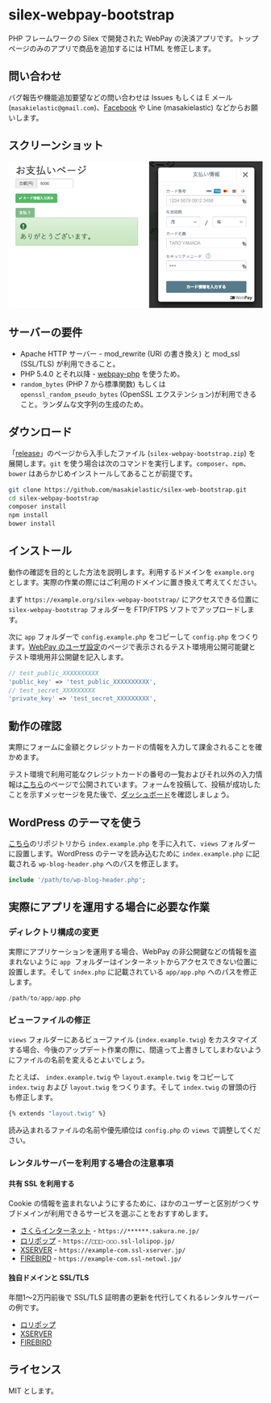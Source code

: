 # silex-webpay-bootstrap

PHP フレームワークの Silex で開発された WebPay の決済アプリです。トップページのみのアプリで商品を追加するには HTML を修正します。

## 問い合わせ

バグ報告や機能追加要望などの問い合わせは
Issues もしくは E メール (`masakielastic@gmail.com`)、[Facebook](https://www.facebook.com/masakielastic) や Line (masakielastic) などからお願いします。

## スクリーンショット
![スクリーンショット](screenshot.png)

## サーバーの要件

  * Apache HTTP サーバー - mod_rewrite (URI の書き換え) と mod_ssl (SSL/TLS) が利用できること。
  * PHP 5.4.0 とそれ以降 - [webpay-php](https://github.com/webpay/webpay-php) を使うため。
  * `random_bytes` (PHP 7 から標準関数) もしくは `openssl_random_pseudo_bytes` (OpenSSL エクステンション)が利用できること。ランダムな文字列の生成のため。

## ダウンロード

「[release](https://github.com/masakielastic/silex-webpay-bootstrap/releases)」のページから入手したファイル (`silex-webpay-bootstrap.zip`) を展開します。`git` を使う場合は次のコマンドを実行します。`composer`、`npm`、`bower` はあらかじめインストールしてあることが前提です。

```bash
git clone https://github.com/masakielastic/silex-web-bootstrap.git
cd silex-webpay-bootstrap
composer install
npm install
bower install
```

## インストール

動作の確認を目的とした方法を説明します。利用するドメインを `example.org` とします。実際の作業の際にはご利用のドメインに置き換えて考えてください。

まず `https://example.org/silex-webpay-bootstrap/` にアクセスできる位置に `silex-webpay-bootstrap` フォルダーを FTP/FTPS ソフトでアップロードします。

次に `app` フォルダーで `config.example.php` をコピーして `config.php` をつくります。[WebPay のユーザ設定](https://webpay.jp/settings)のページで表示されるテスト環境用公開可能鍵とテスト環境用非公開鍵を記入します。

```php
// test_public_XXXXXXXXXX
'public_key' => 'test_public_XXXXXXXXXX',
// test_secret_XXXXXXXXX
'private_key' => 'test_secret_XXXXXXXXX',
```

## 動作の確認

実際にフォームに金額とクレジットカードの情報を入力して課金されることを確かめます。

テスト環境で利用可能なクレジットカードの番号の一覧およびそれ以外の入力情報は[こちら](https://webpay.jp/docs/mock_cards)のページで公開されています。フォームを投稿して、投稿が成功したことを示すメッセージを見た後で、[ダッシュボード](https://webpay.jp/test/dashboard)を確認しましょう。

## WordPress のテーマを使う

[こちら](https://github.com/masakielastic/wp-webpay-bootstrap)のリポジトリから `index.example.php` を手に入れて、`views` フォルダーに設置します。WordPress のテーマを読み込むために `index.example.php` に記載される `wp-blog-header.php` へのパスを修正します。

```php
include '/path/to/wp-blog-header.php';
```

## 実際にアプリを運用する場合に必要な作業
### ディレクトリ構成の変更

実際にアプリケーションを運用する場合、WebPay の非公開鍵などの情報を盗まれないように `app`  フォルダーはインターネットからアクセスできない位置に設置します。そして `index.php` に記載されている `app/app.php` へのパスを修正します。

```php
/path/to/app/app.php
```

### ビューファイルの修正

`views` フォルダーにあるビューファイル (`index.example.twig`) をカスタマイズする場合、今後のアップデート作業の際に、間違って上書きしてしまわないようにファイルの名前を変えるとよいでしょう。

たとえば、
`index.example.twig` や `layout.example.twig` をコピーして `index.twig` および `layout.twig` をつくります。そして `index.twig` の冒頭の行も修正します。

```bash
{% extends "layout.twig" %}
```

読み込まれるファイルの名前や優先順位は `config.php` の `views` で調整してください。

### レンタルサーバーを利用する場合の注意事項
#### 共有 SSL を利用する

Cookie の情報を盗まれないようにするために、ほかのユーザーと区別がつくサブドメインが利用できるサービスを選ぶことをおすすめします。

 * [さくらインターネット](https://help.sakura.ad.jp/app/answers/detail/a_id/2331) - `https://******.sakura.ne.jp/`
 * [ロリポップ](http://lolipop.jp/manual/user/ssl/) - `https://□□□-○○○.ssl-lolipop.jp/`
 * [XSERVER](https://www.xserver.ne.jp/manual/man_server_ssl.php) - `https://example-com.ssl-xserver.jp/`
 * [FIREBIRD](http://www.firebird.jp/support/man/domain_shared_ssl.php) - `https://example-com.ssl-netowl.jp/`

#### 独自ドメインと SSL/TLS

年間1〜2万円前後で SSL/TLS 証明書の更新を代行してくれるレンタルサーバーの例です。

 * [ロリポップ](http://lolipop.jp/ssl/)
 * [XSERVER](https://www.xserver.ne.jp/price/price_ssl.php) 
 * [FIREBIRD](http://www.firebird.jp/service/install_ssl_certify.php)

## ライセンス

MIT とします。
